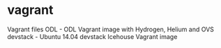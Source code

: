 vagrant
=======

Vagrant files
ODL - ODL Vagrant image with Hydrogen, Helium and OVS
devstack - Ubuntu 14.04 devstack Icehouse Vagrant image
